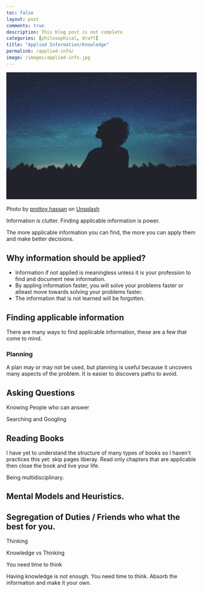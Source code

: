 ```yaml
---
toc: false
layout: post
comments: true
description: This blog post is not complete
categories: [philosophical, draft]
title: "Applied Information/Knowledge"
permalink: /applied-info/
image: /images/applied-info.jpg
---
```

![](/images/applied-info.jpg)

Photo by <a href="https://unsplash.com/@pro321?utm_source=unsplash&utm_medium=referral&utm_content=creditCopyText">prottoy hassan</a> on <a href="https://unsplash.com/s/photos/thinking?utm_source=unsplash&utm_medium=referral&utm_content=creditCopyText">Unsplash</a>
  

Information is clutter. Finding applicable information is power.

The more applicable information you can find, the more you can apply them and make better decisions.

## Why information should be applied?
- Information if not applied is meaningless unless it is your profession to find and document new information.
- By appling information faster, you will solve your problems faster or atleast move towards solving your problems faster.
- The information that is not learned will be forgotten.

## Finding applicable information

There are many ways to find applicable information, these are a few that come to mind.

### Planning
A plan may or may not be used, but planning is useful because it uncovers many aspects of the problem. It is easier to discovers paths to avoid.

## Asking Questions

Knowing People who can answer

Searching and Googling

## Reading Books

I have yet to understand the structure of many types of books so I haven't practices this yet: skip pages liberay. Read only chapters that are applicable then close the book and live your life.

Being multidisciplinary.

## Mental Models and Heuristics.

## Segregation of Duties / Friends who what the best for you.

Thinking

Knowledge vs Thinking

You need time to think

Having knowledge is not enough. You need time to think. Absorb the information and make it your own.


